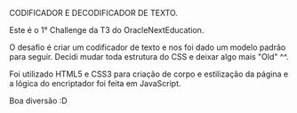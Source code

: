 CODIFICADOR E DECODIFICADOR DE TEXTO.

Este é o 1° Challenge da T3 do OracleNextEducation.

O desafio é criar um codificador de texto e nos foi dado um modelo padrão para seguir.
Decidi mudar toda estrutura do CSS e deixar algo mais "Old" ^^.

Foi utilizado HTML5 e CSS3 para criação de corpo e estilização da página e a lógica do encriptador foi feita em JavaScript.

Boa diversão :D
